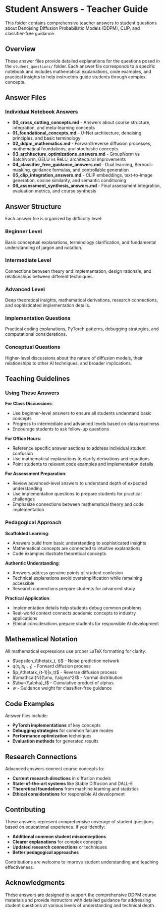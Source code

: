 # Student Answers - Teacher Guide

This folder contains comprehensive teacher answers to student questions about Denoising Diffusion Probabilistic Models (DDPM), CLIP, and classifier-free guidance.

## Overview

These answer files provide detailed explanations for the questions posed in the `student_questions/` folder. Each answer file corresponds to a specific notebook and includes mathematical explanations, code examples, and practical insights to help instructors guide students through complex concepts.

## Answer Files

### Individual Notebook Answers
- **00_cross_cutting_concepts.md** - Answers about course structure, integration, and meta-learning concepts
- **01_foundational_concepts.md** - U-Net architecture, denoising principles, and basic terminology
- **02_ddpm_mathematics.md** - Forward/reverse diffusion processes, mathematical foundations, and stochastic concepts
- **03_architecture_optimizations_answers.md** - GroupNorm vs BatchNorm, GELU vs ReLU, architectural improvements
- **04_classifier_free_guidance_answers.md** - Dual learning, Bernoulli masking, guidance formulas, and controllable generation
- **05_clip_integration_answers.md** - CLIP embeddings, text-to-image generation, cosine similarity, and semantic conditioning
- **06_assessment_synthesis_answers.md** - Final assessment integration, evaluation metrics, and course synthesis

## Answer Structure

Each answer file is organized by difficulty level:

### Beginner Level
Basic conceptual explanations, terminology clarification, and fundamental understanding of jargon and notation.

### Intermediate Level
Connections between theory and implementation, design rationale, and relationships between different techniques.

### Advanced Level
Deep theoretical insights, mathematical derivations, research connections, and sophisticated implementation details.

### Implementation Questions
Practical coding explanations, PyTorch patterns, debugging strategies, and computational considerations.

### Conceptual Questions
Higher-level discussions about the nature of diffusion models, their relationships to other AI techniques, and broader implications.

## Teaching Guidelines

### Using These Answers

**For Class Discussions**:
- Use beginner-level answers to ensure all students understand basic concepts
- Progress to intermediate and advanced levels based on class readiness
- Encourage students to ask follow-up questions

**For Office Hours**:
- Reference specific answer sections to address individual student confusion
- Use mathematical explanations to clarify derivations and equations
- Point students to relevant code examples and implementation details

**For Assessment Preparation**:
- Review advanced-level answers to understand depth of expected understanding
- Use implementation questions to prepare students for practical challenges
- Emphasize connections between mathematical theory and code implementation

### Pedagogical Approach

**Scaffolded Learning**:
- Answers build from basic understanding to sophisticated insights
- Mathematical concepts are connected to intuitive explanations
- Code examples illustrate theoretical concepts

**Authentic Understanding**:
- Answers address genuine points of student confusion
- Technical explanations avoid oversimplification while remaining accessible
- Research connections prepare students for advanced study

**Practical Application**:
- Implementation details help students debug common problems
- Real-world context connects academic concepts to industry applications
- Ethical considerations prepare students for responsible AI development

## Mathematical Notation

All mathematical expressions use proper LaTeX formatting for clarity:

- $\\epsilon_\\theta(x_t, t)$ - Noise prediction network
- $q(x_t|x_{t-1})$ - Forward diffusion process
- $p_\\theta(x_{t-1}|x_t)$ - Reverse diffusion process
- $\\mathcal{N}(\\mu, \\sigma^2)$ - Normal distribution
- $\\bar{\\alpha}_t$ - Cumulative product of alphas
- $w$ - Guidance weight for classifier-free guidance

## Code Examples

Answer files include:
- **PyTorch implementations** of key concepts
- **Debugging strategies** for common failure modes
- **Performance optimization** techniques
- **Evaluation methods** for generated results

## Research Connections

Advanced answers connect course concepts to:
- **Current research directions** in diffusion models
- **State-of-the-art systems** like Stable Diffusion and DALL-E
- **Theoretical foundations** from machine learning and statistics
- **Ethical considerations** for responsible AI development

## Contributing

These answers represent comprehensive coverage of student questions based on educational experience. If you identify:
- **Additional common student misconceptions**
- **Clearer explanations** for complex concepts
- **Updated research connections** or techniques
- **Better pedagogical approaches**

Contributions are welcome to improve student understanding and teaching effectiveness.

## Acknowledgments

These answers are designed to support the comprehensive DDPM course materials and provide instructors with detailed guidance for addressing student questions at various levels of understanding and technical depth.